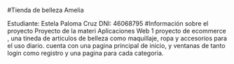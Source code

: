 #Tienda de belleza Amelia

Estudiante: Estela Paloma Cruz
DNI: 46068795
#Información sobre el proyecto
Proyecto de la materi Aplicaciones Web 1
proyecto de ecommerce , una tineda de articulos de belleza como maquillaje, ropa y accesorios para el uso diario.
cuenta con una pagina principal de inicio, y ventanas de tanto login como registro y una pagina para cada categoria.

